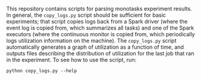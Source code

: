 This repository contains scripts for parsing monotasks experiment
results. In general, the `copy_logs.py` script should be sufficient
for basic experiments; that script copies logs back from a Spark
driver (where the event log is copied from, which summarizes all tasks)
and one of the Spark executors (where the continuous monitor is copied
from, which periodically logs utilization information on the machine).
The `copy_logs.py` script automatically generates a graph of utilization
as a function of time, and outputs files describing the distribution
of utilization for the last job that ran in the experiment. To see
how to use the script, run:

    python copy_logs.py --help
